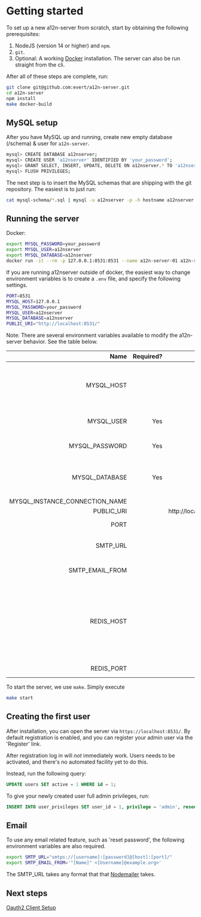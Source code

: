 Getting started
===============

To set up a new a12n-server from scratch, start by obtaining the following
prerequisites:

1. NodeJS (version 14 or higher) and `npm`.
2. `git`.
3. Optional: A working [Docker][1] installation. The server can also be run
   straight from the cli.


After all of these steps are complete, run:

```sh
git clone git@github.com:evert/a12n-server.git
cd a12n-server
npm install
make docker-build
```

MySQL setup
-----------

After you have MySQL up and running, create new empty database (/schema) & user for
`a12n-server`.

```sh
mysql> CREATE DATABASE a12nserver;
mysql> CREATE USER 'a12nserver' IDENTIFIED BY 'your_password';
mysql> GRANT SELECT, INSERT, UPDATE, DELETE ON a12nserver.* TO 'a12nserver';
mysql> FLUSH PRIVILEGES;
```

The next step is to insert the MySQL schemas that are shipping with the git
repository. The easiest is to just run:

```sh
cat mysql-schema/*.sql | mysql -u a12nserver -p -h hostname a12nserver
```

Running the server
------------------

Docker:

```sh
export MYSQL_PASSWORD=your_password
export MYSQL_USER=a12nserver
export MYSQL_DATABASE=a12nserver
docker run -it --rm -p 127.0.0.1:8531:8531 --name a12n-server-01 a12n-server
```

If you are running a12nserver outside of docker, the easiest way to change
environment variables is to create a `.env` file, and specify the following settings.

```sh
PORT=8531
MYSQL_HOST=127.0.0.1
MYSQL_PASSWORD=your_password
MYSQL_USER=a12nserver
MYSQL_DATABASE=a12nserver
PUBLIC_URI="http://localhost:8531/"
```

Note: There are several environment variables available to modify the a12n-server
behavior. See the table below.

|                           Name | Required? |               Default | Description                                                   |
|-------------------------------:|----------:|----------------------:|---------------------------------------------------------------|
|                     MYSQL_HOST |           |             127.0.0.1 | IP address to connect to where the `mysql-schema` was applied |
|                     MYSQL_USER |       Yes |                       | User to connect to MySQL with                                 |
|                 MYSQL_PASSWORD |       Yes |                       | Password to authenticate to MySQL                             |
|                 MYSQL_DATABASE |       Yes |                       | Database where the `mysql-schema` was applied                 |
| MYSQL_INSTANCE_CONNECTION_NAME |           |                       |                                                               |
|                     PUBLIC_URI |           | http://localhost:8531 |                                                               |
|                           PORT |           |                  8531 | Port to host the API on.                                      |
|                       SMTP_URL |           |                       | See below section, [Email](#Email)                      |
|                SMTP_EMAIL_FROM |           |                       | See below section, [Email](#Email)                      |
|                     REDIS_HOST |           |                       | When specified, use Redis as a session storage. Required for running the server on multiple hosts.
|                     REDIS_PORT |           |                  6379 | Set tcp port for Redis


To start the server, we use `make`. Simply execute

```sh
make start
```

Creating the first user
-----------------------

After installation, you can open the server via `https://localhost:8531/`.
By default registration is enabled, and you can register your admin user
via the 'Register' link.

After registration log in will _not_ immediately work. Users needs to be
activated, and there's no automated facility yet to do this.

Instead, run the following query:

```sql
UPDATE users SET active = 1 WHERE id = 1;
```

To give your newly created user full admin privileges, run:

```sql
INSERT INTO user_privileges SET user_id = 1, privilege = 'admin', resource='*';
```

Email
-----

To use any email related feature, such as 'reset password', the following environment variables are also required.

```sh
export SMTP_URL="smtps://[username]:[password]@[host]:[port]/"
export SMTP_EMAIL_FROM='"[Name]" <[Username]@example.org>'
```
The SMTP_URL takes any format that that [Nodemailer](https://nodemailer.com/smtp/) takes.

Next steps
----------

[Oauth2 Client Setup](https://github.com/curveball/a12n-server/blob/master/docs/oauth2-client.md)

[1]: https://www.docker.com/
